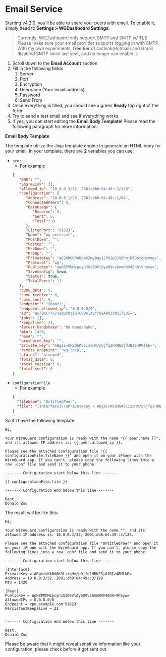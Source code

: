 # Email Service

Starting v4.2.0, you'll be able to share your peers with email. To enable it, simply head to **Settings > WGDashboard Settings**:

> Currently, WGDashboard only support SMTP and SMTP w/ TLS. Please make sure your email provider supports logging in with SMTP. With my own experiments, **free tier** of Outlook(Hotmail) and Gmail disabled SMTP since last year, and no longer can enable it.

1. Scroll down to the **Email Account** section
2. Fill in the following fields
   1. Server
   2. Port
   3. Encryption
   4. Username (Your email address)
   5. Password
   6. Send From
3. Once everything is filled, you should see a green **Ready** top right of the form
4. Try to send a test email and see if everything works.
5. If yes, you can start editing the **Email Body Template**! Please read the following paragraph for more information.

**Email Body Template**

The template utilize the Jinja template engine to generate an HTML body for your email. In your template, there are **2** variables you can use:
- `peer` 
  - For example
   ```json
   {
      "DNS": "",
      "ShareLink": [],
      "allowed_ip": "10.0.0.3/32, 2001:db8:64:49::3/128",
      "configuration": {
         "Address": "10.0.0.1/28, 2001:db8:64:49::1/64",
         "ConnectedPeers": 0,
         "DataUsage": {
            "Receive": 0,
            "Sent": 0,
            "Total": 0
         },
         "ListenPort": "51823",
         "Name": "wg-external",
         "PostDown": "",
         "PostUp": "",
         "PreDown": "",
         "PreUp": "",
         "PrivateKey": "aC98hORPAbbxXZmy8qy1JP9Ip3JtEhbjDTOGtgHvmmg=",
         "Protocol": "wg",
         "PublicKey": "upH8PMbMzpcynJXz09Vldye09vzAmmNRV40hR+Vhbyw=",
         "SaveConfig": true,
         "Status": true,
         "TotalPeers": 13
      },
      "cumu_data": 0,
      "cumu_receive": 0,
      "cumu_sent": 0,
      "endpoint": "(none)",
      "endpoint_allowed_ip": "0.0.0.0/0",
      "id": "Wu/0xCr+n/caqDVKtjG+C9UelAvY/beARX3cW1i7LUI=",
      "jobs": [],
      "keepalive": 21,
      "latest_handshake": "No Handshake",
      "mtu": 1420,
      "name": "",
      "preshared_key": "",
      "private_key": "ABgsivKkBd6K9LizqHm/pDjfq2HRNESjdJBIz4RMlkE=",
      "remote_endpoint": "wg.local",
      "status": "stopped",
      "total_data": 0,
      "total_receive": 0,
      "total_sent": 0
   }
   ```
- `configurationFile`
  - For example
  ```json
  { 
    "fileName": "UntitledPeer", 
    "file": "[Interface]\\nPrivateKey = ABgsivKkBd6K9LizqHm/pDjfq2HRNESjdJBIz4RMlkE=\\nAddress = 10.0.0.3/32, 2001:db8:64:49::3/128\\nMTU = 1420\\n\\n[Peer]\\nPublicKey = upH8PMbMzpcynJXz09Vldye09vzAmmNRV40hR+Vhbyw=\\nAllowedIPs = 0.0.0.0/0\\nEndpoint = vpn.example.com:51823\\nPersistentKeepalive = 21\\n"
  } 
  ```
  
So if I have the following template

```plain text
Hi,

Your WireGuard configuration is ready with the name "{{ peer.name }}", and its allowed IP address is: {{ peer.allowed_ip }}.

Please see the attached configuration file "{{ configurationFile.fileName }}" and open it on your iPhone with the WireGuard app. If you can't, please copy the following lines into a raw .conf file and send it to your phone:

------- Configuration start below this line -------

{{ configurationFile.file }}

------- Configuration end below this line -------

Best,
Donald Zou
```

The result will be like this:

```Plain Text
Hi,

Your WireGuard configuration is ready with the name "", and its allowed IP address is: 10.0.0.3/32, 2001:db8:64:49::3/128.

Please see the attached configuration file "UntitledPeer" and open it on your iPhone with the WireGuard app. If you can't, please copy the following lines into a raw .conf file and send it to your phone:

------- Configuration start below this line -------

[Interface]
PrivateKey = ABgsivKkBd6K9LizqHm/pDjfq2HRNESjdJBIz4RMlkE=
Address = 10.0.0.3/32, 2001:db8:64:49::3/128
MTU = 1420

[Peer]
PublicKey = upH8PMbMzpcynJXz09Vldye09vzAmmNRV40hR+Vhbyw=
AllowedIPs = 0.0.0.0/0
Endpoint = vpn.example.com:51823
PersistentKeepalive = 21


------- Configuration end below this line -------

Best,
Donald Zou
```

Please be aware that it might reveal sensitive information like your configuration, please check before it got sent out.